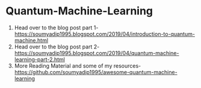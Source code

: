 # Quantum-Machine-Learning
1. Head over to the blog post part 1- https://soumyadip1995.blogspot.com/2019/04/introduction-to-quantum-machine.html
2. Head over to the blog post part 2- https://soumyadip1995.blogspot.com/2019/04/quantum-machine-learning-part-2.html
3. More Reading Material and some of my resources- https://github.com/soumyadip1995/awesome-quantum-machine-learning

